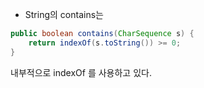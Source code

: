- String의 contains는
```java
public boolean contains(CharSequence s) {  
    return indexOf(s.toString()) >= 0;  
}
```

내부적으로 indexOf 를 사용하고 있다.